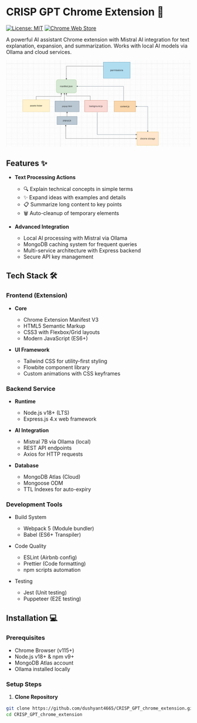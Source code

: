 




# CRISP GPT Chrome Extension 🚀

[![License: MIT](https://img.shields.io/badge/License-MIT-yellow.svg)](https://opensource.org/licenses/MIT)
[![Chrome Web Store](https://img.shields.io/chrome-web-store/v/none)](https://developer.chrome.com/docs/webstore)

A powerful AI assistant Chrome extension with Mistral AI integration for text explanation, expansion, and summarization. Works with local AI models via Ollama and cloud services.

![CRISP_GPT](assets/architecture.png)

## Features ✨

- **Text Processing Actions**
  - 🔍 Explain technical concepts in simple terms
  - ✨ Expand ideas with examples and details
  - 📋 Summarize long content to key points
  - 🗑️ Auto-cleanup of temporary elements

- **Advanced Integration**
  - Local AI processing with Mistral via Ollama
  - MongoDB caching system for frequent queries
  - Multi-service architecture with Express backend
  - Secure API key management

## Tech Stack 🛠️

### Frontend (Extension)
- **Core**
  - Chrome Extension Manifest V3
  - HTML5 Semantic Markup
  - CSS3 with Flexbox/Grid layouts
  - Modern JavaScript (ES6+)

- **UI Framework**
  - Tailwind CSS for utility-first styling
  - Flowbite component library
  - Custom animations with CSS keyframes

### Backend Service
- **Runtime**
  - Node.js v18+ (LTS)
  - Express.js 4.x web framework

- **AI Integration**
  - Mistral 7B via Ollama (local)
  - REST API endpoints
  - Axios for HTTP requests

- **Database**
  - MongoDB Atlas (Cloud)
  - Mongoose ODM
  - TTL Indexes for auto-expiry

### Development Tools
- Build System
  - Webpack 5 (Module bundler)
  - Babel (ES6+ Transpiler)
  
- Code Quality
  - ESLint (Airbnb config)
  - Prettier (Code formatting)
  - npm scripts automation

- Testing
  - Jest (Unit testing)
  - Puppeteer (E2E testing)

## Installation 💻

### Prerequisites
- Chrome Browser (v115+)
- Node.js v18+ & npm v9+
- MongoDB Atlas account
- Ollama installed locally

### Setup Steps

1. **Clone Repository**
```bash
git clone https://github.com/dushyant4665/CRISP_GPT_chrome_extension.git
cd CRISP_GPT_chrome_extension
